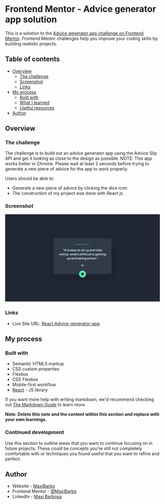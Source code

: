 # Frontend Mentor - Advice generator app solution

This is a solution to the [Advice generator app challenge on Frontend Mentor](https://www.frontendmentor.io/challenges/advice-generator-app-QdUG-13db). Frontend Mentor challenges help you improve your coding skills by building realistic projects.

## Table of contents

- [Overview](#overview)
  - [The challenge](#Advice-generator-App)
  - [Screenshot](#screenshot)
  - [Links](#links)
- [My process](#my-process)
  - [Built with](#built-with)
  - [What I learned](#what-i-learned)
  - [Useful resources](#useful-resources)
- [Author](#author)
## Overview

### The challenge

The challenge is to build out an advice generator app using the Advice Slip API and get it looking as close to the design as possible. NOTE: This app works better in Chrome. Please wait at least 2 seconds before trying to generate a new piece of advice for the app to work properly.

Users should be able to:

- Generate a new piece of advice by clicking the dice icon
- The construction of my project was done with React js

### Screenshot

![](./advice-app/src/design/desktop-design.jpg)

### Links

- Live Site URL: [React Advice-generator-app](https://maxibarbo.github.io/advice-generator-app/)

## My process

### Built with

- Semantic HTML5 markup
- CSS custom properties
- Flexbox
- CSS Flexbox
- Mobile-first workflow
- [React](https://reactjs.org/) - JS library


If you want more help with writing markdown, we'd recommend checking out [The Markdown Guide](https://www.markdownguide.org/) to learn more.

**Note: Delete this note and the content within this section and replace with your own learnings.**

### Continued development

Use this section to outline areas that you want to continue focusing on in future projects. These could be concepts you're still not completely comfortable with or techniques you found useful that you want to refine and perfect.

## Author

- Website - [MaxiBarbo](https://maxibarbo.github.io/advice-generator-app/)
- Frontend Mentor - [@MaxiBarbo](https://www.frontendmentor.io/profile/Maxi.Barbo)
- LinkedIn - [Maxi Barbosa](https://www.linkedin.com/in/maxi-barbosa/)


